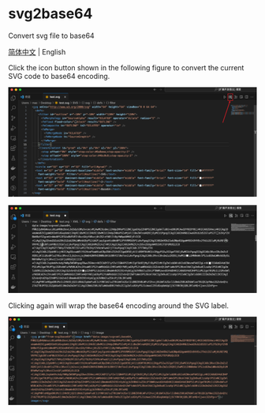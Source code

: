 # svg2base64

Convert svg file to base64

[简体中文](./README_zh-cn.md) | English

Click the icon button shown in the following figure to convert the current SVG code to base64 encoding.

![click-icon-button](./assets/docs/1.png)

![to-base64](./assets/docs/2.png)

Clicking again will wrap the base64 encoding around the SVG label.

![wrap-svg](./assets/docs/3.png)
